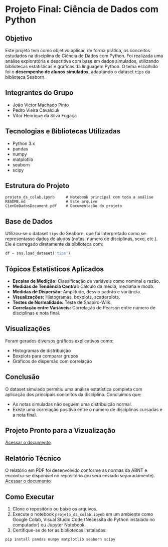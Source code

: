 #  Projeto Final: Ciência de Dados com Python

##  Objetivo
Este projeto tem como objetivo aplicar, de forma prática, os conceitos estudados na disciplina de Ciência de Dados com Python. Foi realizada uma análise exploratória e descritiva com base em dados simulados, utilizando bibliotecas estatísticas e gráficas da linguagem Python. O tema escolhido foi o **desempenho de alunos simulados**, adaptando o dataset `tips` da biblioteca Seaborn.

## Integrantes do Grupo

- João Victor Machado Pinto
- Pedro Vieira Cavalciuk
- Vitor Henrique da Silva Fogaça

##  Tecnologias e Bibliotecas Utilizadas
- Python 3.x
- pandas
- numpy
- matplotlib
- seaborn
- scipy

##  Estrutura do Projeto
```
projeto_ds_colab.ipynb     # Notebook principal com toda a análise
README.md                  # Este arquivo
CienDeDadosDocument.pdf    # Documentação do projeto         
```

##  Base de Dados
Utilizou-se o dataset `tips` do Seaborn, que foi interpretado como se representasse dados de alunos (notas, número de disciplinas, sexo, etc.). Ele é carregado diretamente da biblioteca com:
```python
df = sns.load_dataset('tips')
```

##  Tópicos Estatísticos Aplicados
- **Escalas de Medição:** Classificação de variáveis como nominal e razão.
- **Medidas de Tendência Central:** Cálculo da média, mediana e moda.
- **Medidas de Dispersão:** Amplitude, desvio padrão e variância.
- **Visualizações:** Histogramas, boxplots, scatterplots.
- **Testes de Normalidade:** Teste de Shapiro-Wilk.
- **Correlação entre Variáveis:** Correlação de Pearson entre número de disciplinas e nota final.

##  Visualizações
Foram gerados diversos gráficos explicativos como:
- Histogramas de distribuição
- Boxplots para comparar grupos
- Gráficos de dispersão com correlação

##  Conclusão
O dataset simulado permitiu uma análise estatística completa com aplicação dos principais conceitos da disciplina. Concluímos que:
- As notas simuladas não seguem uma distribuição normal.
- Existe uma correlação positiva entre o número de disciplinas cursadas e a nota final.

## Projeto Pronto para a Vizualização
[Acessar o documento](./projeto_ds_colab.ipynb)

##  Relatório Técnico
O relatório em PDF foi desenvolvido conforme as normas da ABNT e encontra-se disponível no repositório (ou será enviado separadamente).
[Acessar o documento](./CienDeDadosDocument.pdf)

##  Como Executar
1. Clone o repositório ou baixe os arquivos.
2. Execute o notebook `projeto_ds_colab.ipynb` em um ambiente como Google Colab, Visual Studio Code (Necessita do Python instalado no computador) ou Jupyter Notebook.
3. Certifique-se de ter as bibliotecas instaladas:
```bash
pip install pandas numpy matplotlib seaborn scipy
```

